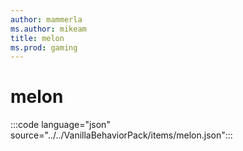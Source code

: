 ```yaml
---
author: mammerla
ms.author: mikeam
title: melon
ms.prod: gaming
---
```


# melon

:::code language="json" source="../../VanillaBehaviorPack/items/melon.json":::
